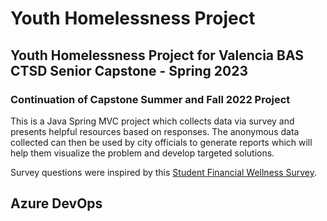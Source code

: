 # Youth Homelessness Project
## Youth Homelessness Project for Valencia BAS CTSD Senior Capstone - Spring 2023
### Continuation of Capstone Summer and Fall 2022 Project

This is a Java Spring MVC project which collects data via survey and presents helpful resources based on responses. The anonymous data collected can then be used by city officials to generate reports which will help them visualize the problem and develop targeted solutions.

Survey questions were inspired by this [Student Financial Wellness Survey](https://valenciacollege.edu/academics/analytics-and-planning/institutional-evaluation/research-and-evaluation/documents/valencia_fall2020-sfws-school-report.pdf).

## Azure DevOps